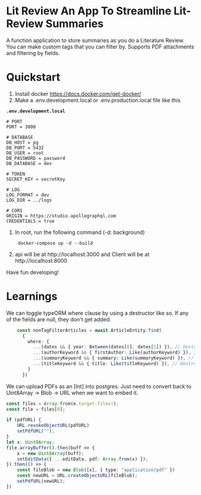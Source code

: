 # Lit Review An App To Streamline Lit-Review Summaries

A function application to store summaries as you do a Literature Review. You can make custom tags that you can filter by. 
Supports PDF attachments and filtering by fields.

# Quickstart

1. Install docker https://docs.docker.com/get-docker/
1. Make a .env.development.local or .env.production.local file like this

**`.env.development.local`**
```
# PORT
PORT = 3000

# DATABASE
DB_HOST = pg
DB_PORT = 5432
DB_USER = root
DB_PASSWORD = password
DB_DATABASE = dev

# TOKEN
SECRET_KEY = secretKey

# LOG
LOG_FORMAT = dev
LOG_DIR = ../logs

# CORS
ORIGIN = https://studio.apollographql.com
CREDENTIALS = true
```

1. In root, run the following command (-d: background)

        docker-compose up -d --build

1. api will be at http://localhost:3000 and Client will be at http://localhost:8000

Have fun developing!

# Learnings

We can toggle typeORM where clause by using a destructor like so. If any of the fields are null, they don't get added.

```typescript
    const nonTagFilterArticles = await ArticleEntity.find(
      {
        where: {
          ...(dates && { year: Between(dates[0], dates[1]) }), // Destruct and add to where only if dates exists.
          ...(authorKeyword && { firstAuthor: Like(authorKeyword) }), // Destruct and add to where only if author exists.
          ...(summaryKeyword && { summary: Like(summaryKeyword) }), // Destruct and add to where only if summary exists.
          ...(titleKeyword && { title: Like(titleKeyword) }), // Destruct and add to where only if title exists.
        }
      })
```

We can upload PDFs as an [Int] into postgres. Just need to convert back 
to Uint8Array -> Blob -> URL when we want to embed it.

```typescript
const files = Array.from(e.target.files!);
const file = files[0];

if (pdfURL) {
    URL.revokeObjectURL(pdfURL)
    setPdfURL("");
}
let x: Uint8Array;
file.arrayBuffer().then(buff => {
    x = new Uint8Array(buff);
    setEditData({ ...editData, pdf: Array.from(x) });
}).then(() => {
    const fileBlob = new Blob([x], { type: "application/pdf" })
    const newURL = URL.createObjectURL(fileBlob);
    setPdfURL(newURL);
})
```




